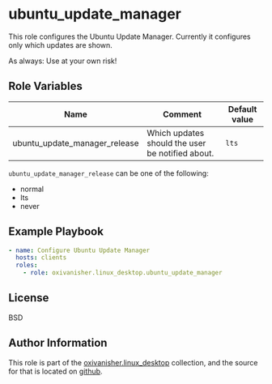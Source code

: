 ubuntu_update_manager
=====================

This role configures the Ubuntu Update Manager. Currently it configures only which updates are shown.

As always: Use at your own risk!

Role Variables
--------------

| Name                          | Comment                                          | Default value |
|-------------------------------|--------------------------------------------------|---------------|
| ubuntu_update_manager_release | Which updates should the user be notified about. | `lts`         |

`ubuntu_update_manager_release` can be one of the following:
* normal
* lts
* never

Example Playbook
----------------
```yaml
- name: Configure Ubuntu Update Manager
  hosts: clients
  roles:
    - role: oxivanisher.linux_desktop.ubuntu_update_manager
```

License
-------

BSD

Author Information
------------------

This role is part of the [oxivanisher.linux_desktop](https://galaxy.ansible.com/ui/repo/published/oxivanisher/linux_desktop/) collection, and the source for that is located on [github](https://github.com/oxivanisher/collection-linux_desktop).
